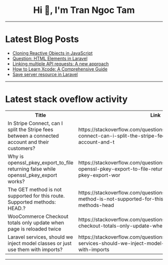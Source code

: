 <h1 align="center">Hi 👋, I'm Tran Ngoc Tam</h1>

---

# Latest Blog Posts 
<!-- BLOG-POST-LIST:START -->
- [Cloning Reactive Objects in JavaScript](https://dev.to/akshayashet/cloning-reactive-objects-in-javascript-2h8f)
- [Question: HTML Elements in Laravel](https://dev.to/alan_kilgore_51a5a5e99574/html-elements-in-laravel-4127)
- [Linking multiple API requests: A new approach](https://dev.to/nikoldimit/linking-multiple-api-requests-a-new-approach-1a88)
- [How to Learn Xcode: A Comprehensive Guide](https://dev.to/bilal_zafar_2f9fbe7ef50b5/how-to-learn-xcode-a-comprehensive-guide-50d)
- [Save server resource in Laravel](https://dev.to/shaz3e/save-server-resource-in-laravel-5b93)
<!-- BLOG-POST-LIST:END -->

---

# Latest stack oveflow activity
<table>
  <tr><th>Title</th><th>Link</th></tr>
  <!-- STACKOVERFLOW:START --><tr><td>In Stripe Connect, can I split the Stripe fees between a connected account and their customers?</td><td>https://stackoverflow.com/questions/78754507/in-stripe-connect-can-i-split-the-stripe-fees-between-a-connected-account-and-t</td></tr><tr><td>Why is openssl_pkey_export_to_file returning false while openssl_pkey_export works?</td><td>https://stackoverflow.com/questions/78754237/why-is-openssl-pkey-export-to-file-returning-false-while-openssl-pkey-export-wor</td></tr><tr><td>The GET method is not supported for this route. Supported methods: HEAD.?</td><td>https://stackoverflow.com/questions/78754095/the-get-method-is-not-supported-for-this-route-supported-methods-head</td></tr><tr><td>WooCommerce Checkout totals only update when page is reloaded twice</td><td>https://stackoverflow.com/questions/78753972/woocommerce-checkout-totals-only-update-when-page-is-reloaded-twice</td></tr><tr><td>Laravel services, should we inject model classes or just use them with imports?</td><td>https://stackoverflow.com/questions/78753967/laravel-services-should-we-inject-model-classes-or-just-use-them-with-imports</td></tr><!-- STACKOVERFLOW:END -->
</table>

---



